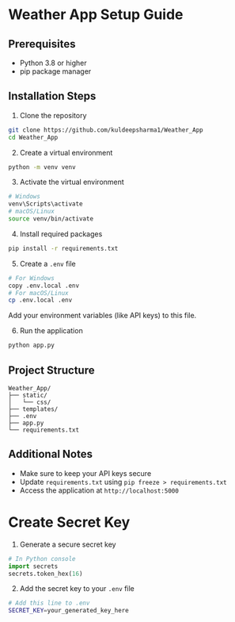 # Weather App Setup Guide

## Prerequisites
- Python 3.8 or higher
- pip package manager

## Installation Steps

1. Clone the repository
```bash
git clone https://github.com/kuldeepsharma1/Weather_App
cd Weather_App
```

2. Create a virtual environment
```bash
python -m venv venv
```

3. Activate the virtual environment
```bash
# Windows
venv\Scripts\activate
# macOS/Linux
source venv/bin/activate
```

4. Install required packages
```bash
pip install -r requirements.txt 

```

5. Create a `.env` file
```bash
# For Windows
copy .env.local .env
# For macOS/Linux
cp .env.local .env
```
Add your environment variables (like API keys) to this file.

6. Run the application
```bash
python app.py
```

## Project Structure
```
Weather_App/
├── static/
│   └── css/
├── templates/
├── .env
├── app.py
└── requirements.txt
```

## Additional Notes
- Make sure to keep your API keys secure
- Update `requirements.txt` using `pip freeze > requirements.txt`
- Access the application at `http://localhost:5000`


# Create Secret Key

1. Generate a secure secret key
```python
# In Python console
import secrets
secrets.token_hex(16)
```

2. Add the secret key to your `.env` file
```bash
# Add this line to .env
SECRET_KEY=your_generated_key_here
```

